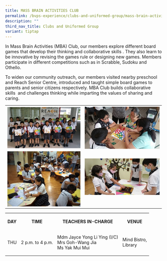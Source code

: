 ```yaml
---
title: MASS BRAIN ACTIVITIES CLUB
permalink: /bvps-experience/clubs-and-uniformed-group/mass-brain-activities-club/
description: ""
third_nav_title: Clubs and Uniformed Group
variant: tiptap
---
```

<p>In Mass Brain Activities (MBA) Club, our members explore different board
games that develop their thinking and collaborative skills . They also
learn to be innovative by revising the games rule or designing new games.
Members participate in different competitions such as in Scrabble, Sudoku
and Othello.&nbsp;</p>
<p>To widen our community outreach, our members visited nearby preschool
and Reach Senior Centre, introduced and taught simple board games to parents
and senior citizens respectively. MBA Club builds collaborative skills&nbsp;
and challenges thinking while imparting the values of sharing and caring.</p>
<table>
<tbody>
<tr>
<th rowspan="1" colspan="1">
<div class="isomer-image-wrapper">
<img style="width: 100%" height="auto" width="100%" alt="" src="/images/BVPS%20Experience/Co%20Curricular%20Activities/Clubs%20&amp;%20Uniformed%20Group/MASS%20BRAIN%20ACTIVITIES%20(MBA)/M1.jpg">
</div>
</th>
<th rowspan="1" colspan="1">
<div class="isomer-image-wrapper">
<img style="width: 100%" height="auto" width="100%" alt="" src="/images/BVPS%20Experience/Co%20Curricular%20Activities/Clubs%20&amp;%20Uniformed%20Group/MASS%20BRAIN%20ACTIVITIES%20(MBA)/M2.jpg">
</div>
</th>
</tr>
<tr>
<td rowspan="1" colspan="1">
<div class="isomer-image-wrapper">
<img style="width: 100%" height="auto" width="100%" alt="" src="/images/BVPS%20Experience/Co%20Curricular%20Activities/Clubs%20&amp;%20Uniformed%20Group/MASS%20BRAIN%20ACTIVITIES%20(MBA)/M3.jpg">
</div>
</td>
<td rowspan="1" colspan="1">
<div class="isomer-image-wrapper">
<img style="width: 100%" height="auto" width="100%" alt="" src="/images/BVPS%20Experience/Co%20Curricular%20Activities/Clubs%20&amp;%20Uniformed%20Group/MASS%20BRAIN%20ACTIVITIES%20(MBA)/M4.jpg">
</div>
<p></p>
</td>
</tr>
</tbody>
</table>
<table>
<tbody>
<tr>
<th rowspan="1" colspan="1">
<p>DAY</p>
</th>
<th rowspan="1" colspan="1">
<p>TIME</p>
</th>
<th rowspan="1" colspan="1">
<p>TEACHERS IN-CHARGE</p>
</th>
<th rowspan="1" colspan="1">
<p>VENUE</p>
</th>
</tr>
<tr>
<td rowspan="1" colspan="1">
<p>THU</p>
</td>
<td rowspan="1" colspan="1">
<p>2 p.m. to 4 p.m.</p>
</td>
<td rowspan="1" colspan="1">
<p>Mdm Jayce Yong Li Ying (I/C)
<br>Mrs Goh-Wang Jia
<br>Ms Yak Mui Mui</p>
</td>
<td rowspan="1" colspan="1">
<p>Mind Bistro,
<br>Library</p>
</td>
</tr>
</tbody>
</table>
<p></p>